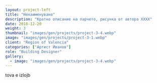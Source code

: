 ```yaml
---
layout: project-left
title: "Ненаименувано"
description: "Кратко описание на парчето, рисунка от автора ХХХХ"
date: 2018-12-20
weight: 3
thumbnail: "images/gen/projects/project-3-4.webp"
image: "images/gen/projects/project-3-1.webp"
client: "Region of Valencia"
categories: ["Артист Иванов"]
role: "Building Designer"
gallery:
  - image: "images/gen/projects/project-3-4.webp"
---
```



tova e izlojb